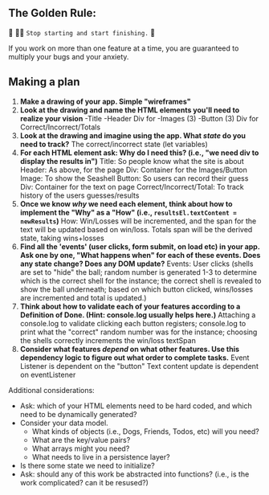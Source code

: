 ## The Golden Rule: 

🦸 🦸‍♂️ `Stop starting and start finishing.` 🏁

If you work on more than one feature at a time, you are guaranteed to multiply your bugs and your anxiety.

## Making a plan

1) **Make a drawing of your app. Simple "wireframes"** 
2) **Look at the drawing and name the HTML elements you'll need to realize your vision**
  -Title
  -Header
  Div for
    -Images (3)
    -Button (3)
  Div for
    Correct/Incorrect/Totals
3) **Look at the drawing and imagine using the app. What _state_ do you need to track?** 
  The correct/incorrect state (let variables)
4) **For each HTML element ask: Why do I need this? (i.e., "we need div to display the results in")** 
Title: So people know what the site is about
Header: As above, for the page
Div: Container for the Images/Button
Image: To show the Seashell
Button: So users can record their guess
Div: Container for the text on page
Correct/Incorrect/Total: To track history of the users guesses/results
5) **Once we know _why_ we need each element, think about how to implement the "Why" as a "How" (i.e., `resultsEl.textContent = newResults`)**
  How: Win/Losses will be incremented, and the span for the text will be updated based on win/loss. Totals span will be the derived state, taking wins+losses
6) **Find all the 'events' (user clicks, form submit, on load etc) in your app. Ask one by one, "What happens when" for each of these events. Does any state change? Does any DOM update?**
Events: User clicks 
(shells are set to "hide" the ball; 
random number is generated 1-3 to determine which is the correct shell for the instance;
the correct shell is revealed to show the ball underneath;
based on which button clicked, wins/losses are incremented and total is updated.)
7) **Think about how to validate each of your features according to a Definition of Done. (Hint: console.log usually helps here.)**
Attaching a console.log to validate clicking each button registers;
console.log to print what the "correct" random number was for the instance;
choosing the shells correctly increments the win/loss textSpan
8) **Consider what features _depend_ on what other features. Use this dependency logic to figure out what order to complete tasks.**
Event Listener is dependent on the "button"
Text content update is dependent on eventListener

Additional considerations:
- Ask: which of your HTML elements need to be hard coded, and which need to be dynamically generated?
- Consider your data model. 
  - What kinds of objects (i.e., Dogs, Friends, Todos, etc) will you need? 
  - What are the key/value pairs? 
  - What arrays might you need? 
  - What needs to live in a persistence layer?
- Is there some state we need to initialize?
- Ask: should any of this work be abstracted into functions? (i.e., is the work complicated? can it be resused?)
